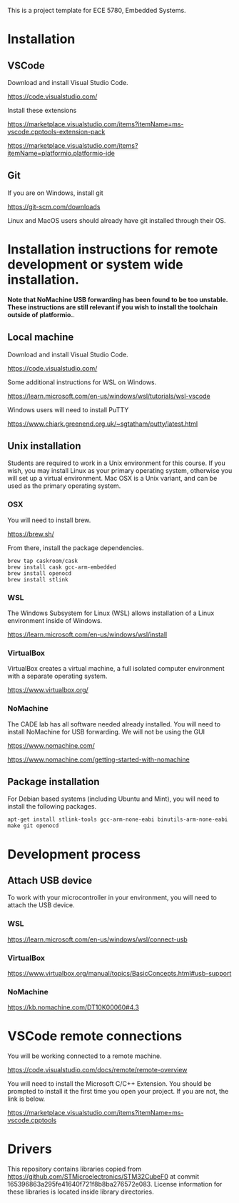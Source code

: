 This is a project template for ECE 5780, Embedded Systems.

# Installation
## VSCode
Download and install Visual Studio Code.

https://code.visualstudio.com/

Install these extensions

https://marketplace.visualstudio.com/items?itemName=ms-vscode.cpptools-extension-pack

https://marketplace.visualstudio.com/items?itemName=platformio.platformio-ide

## Git

If you are on Windows, install git

https://git-scm.com/downloads

Linux and MacOS users should already have git installed through their OS.

# Installation instructions for remote development or system wide installation.
**Note that NoMachine USB forwarding has been found to be too unstable. These instructions are still relevant if you wish to install the toolchain outside of platformio.**.
## Local machine
Download and install Visual Studio Code.

https://code.visualstudio.com/

Some additional instructions for WSL on Windows.

https://learn.microsoft.com/en-us/windows/wsl/tutorials/wsl-vscode

Windows users will need to install PuTTY

https://www.chiark.greenend.org.uk/~sgtatham/putty/latest.html

## Unix installation
Students are required to work in a Unix environment for this course.
If you wish, you may install Linux as your primary operating system, otherwise you will set up a virtual environment.
Mac OSX is a Unix variant, and can be used as the primary operating system.

### OSX
You will need to install brew.

https://brew.sh/

From there, install the package dependencies.
```
brew tap caskroom/cask
brew install cask gcc-arm-embedded
brew install openocd
brew install stlink
```


### WSL
The Windows Subsystem for Linux (WSL) allows installation of a Linux environment inside of Windows.

https://learn.microsoft.com/en-us/windows/wsl/install

### VirtualBox
VirtualBox creates a virtual machine, a full isolated computer environment with a separate operating system.

https://www.virtualbox.org/

### NoMachine
The CADE lab has all software needed already installed.
You will need to install NoMachine for USB forwarding.
We will not be using the GUI

https://www.nomachine.com/

https://www.nomachine.com/getting-started-with-nomachine

## Package installation
For Debian based systems (including Ubuntu and Mint), you will need to install the following packages.
```
apt-get install stlink-tools gcc-arm-none-eabi binutils-arm-none-eabi make git openocd
```

# Development process
## Attach USB device
To work with your microcontroller in your environment, you will need to attach the USB device.

### WSL
https://learn.microsoft.com/en-us/windows/wsl/connect-usb

### VirtualBox
https://www.virtualbox.org/manual/topics/BasicConcepts.html#usb-support

### NoMachine

https://kb.nomachine.com/DT10K00060#4.3

# VSCode remote connections
You will be working connected to a remote machine.

https://code.visualstudio.com/docs/remote/remote-overview

You will need to install the Microsoft C/C++ Extension. You should be prompted to install it the first time you open your project. If you are not, the link is below.

https://marketplace.visualstudio.com/items?itemName=ms-vscode.cpptools

# Drivers
This repository contains libraries copied from https://github.com/STMicroelectronics/STM32CubeF0 at commit 165396863a295fe41640f721f8b8ba276572e083.
License information for these libraries is located inside library directories.
